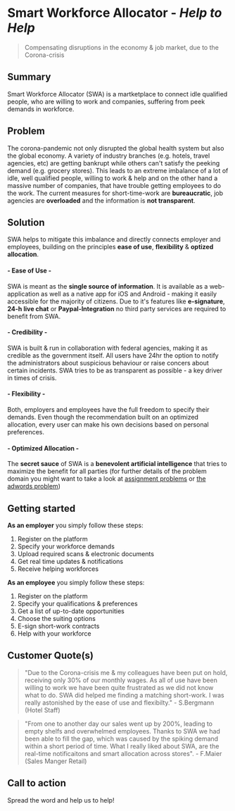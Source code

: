 # Smart Workforce Allocator - _Help to Help_
> Compensating disruptions in the economy & job market, due to the Corona-crisis

## Summary
Smart Workforce Allocator (SWA) is a martketplace to connect idle qualified people, who are willing to work and companies, suffering from peek demands in workforce.

## Problem
The corona-pandemic not only disrupted the global health system but also the global economy.
A variety of industry branches (e.g. hotels, travel agencies, etc) are getting bankrupt while others can't satisfy the peeking demand (e.g. grocery stores).
This leads to an extreme imbalance of a lot of idle, well qualified people, willing to work & help and on the other hand a massive number of companies, that have trouble getting employees to do the work.
The current measures for short-time-work are **bureaucratic**, job agencies are **overloaded** and the information is **not transparent**.

## Solution
SWA helps to mitigate this imbalance and directly connects employer and employees, building on the principles **ease of use**, **flexibility** & **optized allocation**.

#### - Ease of Use -
SWA is meant as the **single source of information**. 
It is available as a web-application as well as a native app for iOS and Android - making it easily accessible for the majority of citizens.
Due to it's features like **e-signature**, **24-h live chat** or **Paypal-Integration** no third party services are required to benefit from SWA.

#### - Credibility -
SWA is built & run in collaboration with federal agencies, making it as credible as the government itself.
All users have  24hr the option to notify the administrators about suspicious behaviour or raise concers about certain incidents.
SWA tries to be as transparent as possible - a key driver in times of crisis.

#### - Flexibility  -
Both, employers and employees have the full freedom to specify their demands.
Even though the recommendation built on an optimized allocation, every user can make his own decisions based on personal preferences.

#### - Optimized Allocation -
The **secret sauce** of SWA is a **benevolent artificial intelligence** that tries to maximize the benefit for all parties (for further details of the problem domain you might want to take a look at [assignment problems](https://en.wikipedia.org/wiki/Assignment_problem) or [the adwords problem](http://infolab.stanford.edu/~ullman/mmds/ch8.pdf))

## Getting started

**As an employer** you simply follow these steps:
1. Register on the platform
2. Specify your workforce demands
3. Upload required scans & electronic documents
4. Get real time updates & notifications
5. Receive helping workforces


**As an employee** you simply follow these steps:
1. Register on the platform
2. Specify your qualifications & preferences
3. Get a list of up-to-date opportunities
4. Choose the suiting options
5. E-sign short-work contracts
6. Help with your workforce


## Customer Quote(s)
> "Due to the Corona-crisis me & my colleagues have been put on hold, receiving only 30% of our monthly wages. As all of use have been willing to work we have been quite frustrated as we did not know what to do. SWA did helped me finding a matching short-work. I was really astonished by the ease of use and flexibilty." - S.Bergmann (Hotel Staff) 

> "From one to another day our sales went up by 200%, leading to empty shelfs and overwhelmed employees. Thanks to SWA we had been able to fill the gap, which was caused by the spiking demand within a short period of time. What I really liked about SWA, are the real-time notificaitons and smart allocation across stores". - F.Maier (Sales Manger Retail)
## Call to action
Spread the word and help us to help!

